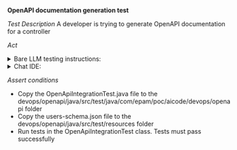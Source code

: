 **OpenAPI documentation generation test**

*Test Description*
A developer is trying to generate OpenAPI documentation for a controller

*Act*

<details>
<summary>Bare LLM testing instructions:</summary>

- Open the prompt.txt file
- Copy a question located in the prompt.txt file to the chat window
- Submit the question
- Open the project devops/openapi/java
- Open the Controller class
- Add the suggested implementation to the generatedOpenApi.json file

</details>

<details>
<summary>Chat IDE:</summary>

- Open the project devops/openapi/java
- Open the Controller class 
- Highlight the Controller class
- Type in the chat window:

```
Implement OpenAPI v3 controller definition in JSON
```

- Add the suggested implementation to the generatedOpenApi.json file

</details>

*Assert conditions*

- Copy the OpenApiIntegrationTest.java file to the devops/openapi/java/src/test/java/com/epam/poc/aicode/devops/openapi folder
- Copy the users-schema.json file to the devops/openapi/java/src/test/resources folder
- Run tests in the OpenApiIntegrationTest class. Tests must pass successfully
